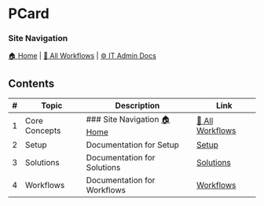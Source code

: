 # PCard

### Site Navigation
[🏠 Home](../README.md) | [📂 All Workflows](../users/users.md) | [⚙ IT Admin Docs](../it-admins/README.md)

## Contents

| **#** | **Topic** | **Description** | **Link** |
|---|---|---|---|
| 1 | Core Concepts | ### Site Navigation [🏠 Home](../../README.md) | [📂 All Workflows](../../users/users.md) | [⚙ IT Admi... | [Core Concepts](core-concepts/) |
| 2 | Setup | Documentation for Setup | [Setup](setup/) |
| 3 | Solutions | Documentation for Solutions | [Solutions](solutions/) |
| 4 | Workflows | Documentation for Workflows | [Workflows](workflows/) |